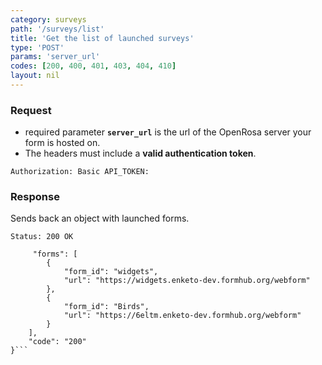 ```yaml
---
category: surveys
path: '/surveys/list'
title: 'Get the list of launched surveys'
type: 'POST'
params: 'server_url'
codes: [200, 400, 401, 403, 404, 410]
layout: nil
---
```


### Request

* required parameter **`server_url`** is the url of the OpenRosa server your form is hosted on.
* The headers must include a **valid authentication token**.

```Authorization: Basic API_TOKEN:```

### Response

Sends back an object with launched forms.

```Status: 200 OK```
```{
     "forms": [
        {
            "form_id": "widgets",
            "url": "https://widgets.enketo-dev.formhub.org/webform"
        },
        {
            "form_id": "Birds",
            "url": "https://6eltm.enketo-dev.formhub.org/webform"
        }
    ],
    "code": "200"
}```

